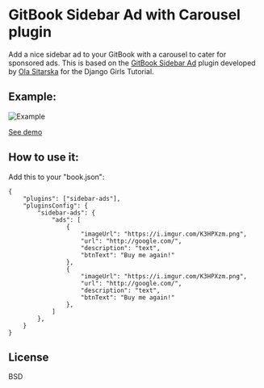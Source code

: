 # GitBook Sidebar Ad with Carousel plugin

Add a nice sidebar ad to your GitBook with a carousel to cater for sponsored ads. This is based on the [GitBook Sidebar Ad](https://www.npmjs.com/package/gitbook-plugin-sidebar-ad) plugin developed by [Ola Sitarska]() for the Django Girls Tutorial.

## Example:

![Example](http://i.imgur.com/K3HPXzm.png)

[See demo](https://tutorial.djangogirls.org/en/)

## How to use it:

Add this to your "book.json":

```
{
    "plugins": ["sidebar-ads"],
    "pluginsConfig": {
        "sidebar-ads": {
            "ads": [
                {
                    "imageUrl": "https://i.imgur.com/K3HPXzm.png",
                    "url": "http://google.com/",
                    "description": "text",
                    "btnText": "Buy me again!"
                },
                {
                    "imageUrl": "https://i.imgur.com/K3HPXzm.png",
                    "url": "http://google.com/",
                    "description": "text",
                    "btnText": "Buy me again!"
                },
            ]
        },
    }
}
```

## License

BSD
